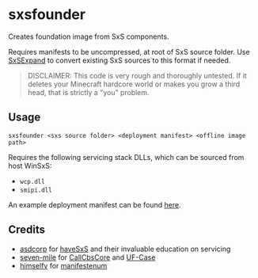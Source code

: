# sxsfounder

Creates foundation image from SxS components.

Requires manifests to be uncompressed, at root of SxS source folder. Use [SxSExpand](https://github.com/hfiref0x/SXSEXP) to convert existing SxS sources to this format if needed.

> DISCLAIMER: This code is very rough and thoroughly untested. If it deletes your Minecraft hardcore world or makes you grow a third head, that is strictly a "you" problem.

## Usage
`sxsfounder <sxs source folder> <deployment manifest> <offline image path>`

Requires the following servicing stack DLLs, which can be sourced from host WinSxS:
 - `wcp.dll`
 - `smipi.dll`

An example deployment manifest can be found [here](./SxSFounder-Offline-Servicing-Deployment.manifest).

## Credits
- [asdcorp](https://github.com/asdcorp) for [haveSxS](https://github.com/asdcorp/haveSxS) and their invaluable education on servicing
- [seven-mile](https://github.com/seven-mile) for [CallCbsCore](https://github.com/seven-mile/CallCbsCore) and [UF-Case](https://github.com/seven-mile/UFCase)
- [himselfv](https://github.com/himselfv) for [manifestenum](https://github.com/himselfv/manifestenum)
